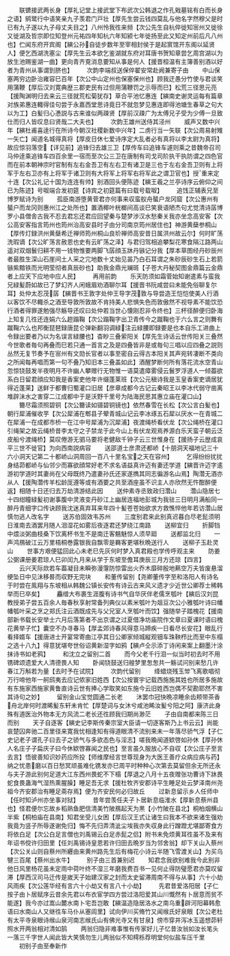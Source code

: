 <!-- { "loadSidebar": true } -->
　　联镳接武两长身【厚礼记堂上接武堂下布武次公韩退之作孔戣墓铭有白而长身之语】鹓鹭行中语笑亲九子羡君门戸壮【厚先生尝云钱四莫乱与他名字然穆父是时已有九子遂以九子母丈夫目之】八州怜我徃来频【次公先生自杭倅徙知宻州又徙徐又徙湖及哲宗即位知登州元祐四年知杭六年知颍七年徙扬至此又知定州前后凡八州也】伫闻东府开宾阁【縯公孙自徒步数年至宰相封侯于是起賔馆开东阁以延贤人】便乞西湖洗塞尘【厚先生云本欲乞鉴湖就东府对耳唐书贺知章尝乞周宫湖以为放生池赐鉴湖一曲】更向青齐覔消息要知从事是何人【援晋桓温有主簿善别酒以好者为青州从事谓到脐也】
　　次韵李端叔送保倅翟安常赴阙兼寄子由
　　中山保塞两穷边卧治雍容巳百年【次公中山定州也保塞保州也】顾我迂愚分竹使与君谈笑用蒲鞭【厚后汉刘寛典歴三郡吏民有过但用蒲鞭罚之示辱而巳】松荒三径思元亮【援陶渊明归去来云三径就荒松菊犹存】草合平池忆惠连【縯南史谢灵运每有篇章对族弟惠连輙得佳句尝于永嘉西堂思诗竟日不就忽梦见惠连即得池塘生春草之句大以为工】白髪归心慿説与古来谁似两疎贤【厚前汉疎广为太傅兄子受为少傅一旦致仕而归人皆叹息曰贤哉二大夫也】
　　次韵王雄州送侍其泾州
　　威声又数中兴年【縯杜甫喜逹行在所诗今朝汉社稷新数中兴年】二虏行当一矢联【次公周易射雉一矢亡】闻道名城得真将【厚皮日休七爱诗序定大乱者必有真将以李太尉为真将】故应惊羽落空【详见前】追锋归去雄三卫【厚传车曰追锋车遽则乘之昔魏帝召司马仲逹乘追锋车四百余里一宿而至次公三卫在唐制有司戈司阶执干执防谓之四色官而在前本朝神宗时官制有左右金吾卫有左右卫有诸卫是三也于左右金吾卫则有上将军于左右卫亦有上将军于诸卫则有大将军上将军右将军此之谓卫官也】授重来定十连【次公礼记十国为连连有帅】别酒回头便陈迹【縯王羲之兰亭诗序云俯仰之间已为陈迹】号呶端合发初筵【诗宾之初筵篇有曰载号载呶】
　　追饯正辅表兄至博罗赋诗为别
　　孤臣南游堕黄菅君亦何事来収蛮舣舟蜑户龙冈窟【次公惠州有蜑户而龙冈则惠州江之处所也】置酒椰叶桄榔间高谈巳笑衰语陋杰句尤觉清诗孱博罗小县僧舎古我不忍去君忘还君应回望秦与楚梦渉汉水愁秦关我亦坐念高安客【次公高安客指言筠州也筠州治高安县时子由分司南京筠州居住也】神游黄蘖参桐山【厚传灯録洪州黄蘖希迁禅师筠州桐山良玠禅师高安昔日属洪州故云尔】何时旷荡洗瑕谪【次公旷荡言赦恩也史有云旷荡之泽】与君归驾相追攀梨花寒食隔江路两山遥对双烟鬟归耕不用一钱物惟要两脚飞孱顔玉牀丹镞记分我【厚本草图经丹砂辰州者最胜生深山石崖间土人采之宂地数十丈始见苖乃白石耳谓之朱砂辰砂生石上若箭镞紫黯铁而光明莹彻者真辰砂也】助我金鼎光斓斑【子苍大丹秘契图金鼎篇云金鼎者上应天下应地中应人民】
　　再用前韵
　　乐天防须如霜菅始知谢遣素与蛮我兄緑髪蔚如故已了梦幻齐人闲蛾眉劝酒聊尔耳【援晋书阮咸尝曰未能免俗聊复尔耳】处仲太忍茂孱【縯晋书王敦字处仲王导字茂敦与导尝造王恺恺使美人行酒以客饮不尽輙杀之酒至导敦所敦故不肯持美人悲惧失色而敦傲然不视导素不能饮恐行酒者得罪遂勉强尽觞导还叹曰处仲若当世心懐刚忍非令终也】三杯径醉便归卧海上知复几徃还连娟六么趂蹋鞠【次公蹋鞠字出卫青传今之蹴鞠也于六么言之则舞有蹴鞠六么也邦衡琵琶録唐昆仑弹新翻羽调緑注云緑腰即録要是也本自乐工进曲上令録出要者乃以为名误言緑腰也】杳眇三叠萦阳关【厚先生诗话云世传阳关三叠然今世歌者毎句再叠而巳若只通一首言之及是四叠皆非是或毎句三唱以应四叠之説则丛然无复节奏予在宻州有文勋长官者以事至密自云得古本阳关其声宛转凄断不类向之所闻每再唱而第一句不叠乃知旧本三叠盖如此】酒醒梦断何所有落花流水空青山忽惊铙鼓发半夜明月不许幽人攀赠行无物惟一语莫遣瘴雾侵云鬟罗浮道人一倾葢欲系白日留君顔应知我是香案吏他年许缀蓬莱班【次公元稹诗我是玉皇香案吏谪居犹得近蓬莱】送鲜于都曹归蜀灌口旧居【彦章成都今古记云秦昭王以李冰代弱守凿离堆辟沬水之害穿二江成都中于是沃野千里号为陆海民思其惠立庙在灌口山】
　　籋尽霜须照碧铜【次公籋读如镊碧铜镜也】依然春雪在长松【次公言白髪也】朝行犀浦催收芋【次公犀浦在郫县子翚青城山记云李冰琢五石犀以厌水一在青城二在犀浦一在成都市桥一在江中号犀浦为沉犀浦】夜渡绳桥看伏龙【次公绳桥在灌口引绳架之故云绳桥昔李太守之子禁龙于此今山上有伏龙观焉养源白乐天蛮子朝云泛皮船兮渡绳桥】莫叹倦游无驷马要将老健敌千钟子云三世惟身在【援扬子云歴成哀平三世不徙官】为向西南説病容
　　送邵道士彦肃还都峤【十朋洞天福地记三十六小洞天记第二十都峤山洞周回一百八十里名宝之天在容州】
　　乞得纷纷扰扰身结茆都峤与仙邻少而寡欲顔常好老不求名语益真许迈有妻还学道【縯晋许迈字逺游初学道时其妻尚在父母既终乃遣妻孙氏还家遂擕其同志徧游名山焉】陶濳无酒亦从人【援陶濳传羊松龄厐遵等或有酒要之共至酒座虽不识主人亦欣然无忤酣醉便返】相随十日还归去万劫清游结此因
　　送仲素寺丞致政归濳山
　　濳山隐居七十四绀瞳緑髪初谢事腹中灵液变丹砂江上幽居连福地彭城为我驻三日明月满船同一醉丹青细字口传诀顾我沈迷真弃耳来年四十髪苍苍始欲求方救憔悴他年若访濳山居慎勿逃人改名字
　　送苏伯固效韦苏州
　　三度别君来此别真迟暮白尽老髭须明日淮南去酒罢月随人泪湿花如雾后夜逐君还梦绕江南路
　　送柳宜归
　　折脚铛中煨淡粥曲枝桑下饮离杯书生不是南迁客魑魅惊人须早廻
　　送都监北归
　　一声鸿鴈破江云万里梧桐巻露银我自飘零是羇客更堪秋晩送行人
　　送柳子玉赴灵山
　　世事方艰便猛回此心未老巳先灰何时梦入真君殿也学传呼观主来
　　防姜公弼课册姜君琼人巳卯闰九月来从学于东坡至儋耳庚辰三月方还琼【四言】
　　云兴天际欻若车葢凝目未瞬弥漫霮防惊雷出火乔木靡碎殷地爇空万夫皆废悬溜绠坠日中见沬移晷而収野无完块
　　和董传留别【尧卿董传字至和洛阳人有诗名于时尝在鳯翔与东坡相从韩魏公镇长安传有诗云古来风义遗才少近世公卿荐士稀韩举而巳卒矣】
　　麤缯大布裹生涯腹有诗书气自华厌伴老儒烹瓠叶【縯后汉刘昆教授弟子尝五百余人毎春秋享射常备列典仪以素米瓠叶为爼豆次公小雅瓠叶诗曰幡幡瓠叶采之烹之郑氏注云酒既成先与父兄室人烹瓠叶而饮】强随举子踏槐花【援南部新书载长安举士六月后落第者不出京谓之过夏借净坊庙院作文章曰夏课时语曰槐花黄举子忙】囊空不办寻春马【厚孟郊诗春风得意马蹄疾一日看尽长安花】眼乱行看择婿车【援唐进士开宴常寄曲江亭其日公卿家倾城縦观钿车珠鞅栉比而至中东榻之选十八九】得意犹堪夸世俗诏黄新湿字如鸦【縯卢仝示添丁诗闲来案上翻墨汁涂抹诗书如老鸦】
　　和沈立之留别二首
　　而今父老千行泪一似当时初去时不用镌碑颂遗爱大人清德畏人知
　　卧闻铙鼓送归艎梦里怱怱共一觞试问别来愁几许春江万斛若为量【去时予在试院】
　　次韵代留别
　　绛蜡烧残玉斚飞离歌唱彻万行啼他年一舸鸱夷去应记侬家旧姓西【次公按寰宇记载西施施其姓也所居多施故有东施家西施家黄鲁直诗云世有捧心学取笑如东施今云旧姓西岂偶不契勘耶然不害其诗句之妙】
　　留别金山宝觉圆通二长老
　　沐罢巾冠快晩凉睡余齿颊带茶香舟北岸何时渡晞髪东轩未肯忙【厚楚词与女沐兮咸池睎汝髪兮阳之阿】康济此身殊有道医治外物本无方风流二老长还徃顾我归期尚渺茫
　　子由自南都来陈三日而别
　　天子自逐客【縯史记李斯传秦宗室大臣请一切逐客斯乃上书云云】尚能哀楚囚奔驰二百里径来寛我忧相逢知有得道眼清不流别来未一年落尽骄气浮【子仁史记老子谓孔子曰去子之骄气与多欲态色与淫志】嗟我晩闻道欵啓如孙休【厚孙休人名庄子子扁庆子曰今休欵啓寡闻之民也】至言虽久服放心不自収【次公庄子至言去言】悟彼善知识妙药应所投【师维摩经言世尊现身为大医王善疗众病应病与药】纳之忧患磨以百日愁冥顽虽难化镌发亦巳周平时种种心次第去莫留但余无所还永与夫子游此别何足道大江东西州畏蛇不下榻【厚退之八月十五夜赠张功曹诗下牀畏蛇食畏蛊海气湿热熏腥臊】睡足吾无求【援杜牧齐安郡诗平生睡足处云梦泽南州尧祖今齐安郡治有睡足斋存焉】便为齐安民何必归故丘
　　过新息留示乡人任师中【任时知泸州亦坐事对狱】
　　昔年尝羡任夫子卜居新息临淮水【厚新息蔡州县也】怪君便尔忘故乡稻熟鱼肥信清美竹陂鴈起天为黒【小竹陂在县北】桐柏烟横山半紫【桐柏庙在县南】知君坐受儿女困【厚后汉王式让诸生曰我本不欲来诸生强劝我竟为竖子所辱遂谢免归】悔不先归弄清泚尘埃我亦失収身此行蹭蹬尤堪鄙寄食方将依白足【次公白足言僧也刘禹锡云白足赤髭之侣】附书未免烦黄耳徃虽不及来有年诏书傥许归田里【任刘禹锡诗皇恩若许归田去晩岁当为邻舍翁】却下关山入蔡州【次公关山则自蔡州所纒由来黄州路先生后有梅花小诗云半随飞雪渡关山】为买乌犍三百尾【蔡州出水牛】
　　别子由三首兼别迟
　　知君念我欲别难我今此别非他日风里杨花虽未定雨中荷叶终不湿三年磨我费百书一见何止得防璧愿君亦莫叹留滞【厚西汉司马迁传是嵗天子始建汉家之封而太史留滞周南不得与从事】六十小劫风雨疾【次公莲华经有言六十小劫又有言八十小劫】
　　先君昔爱洛阳居【子仁按子由卜居赋序云昔余先君以布衣宦学四方尝过洛阳爱其山川慨然有卜居意而贫不能遂】我今亦过嵩山麓水南卜宅吾岂敢【縯温造隐居洛水之南乌重辟河阳幕韩愈语曰水南山人又继徃车马仆从塞闾里】试向伊川买脩竹又闻缑氏好泉眼【次公老杜有太平寺泉眼诗缑山泉河南志缑氏山有佛光寺又有甘泉】傍市穿井泻冰玉遥想茆轩照水开两翁相对清如鹄
　　两翁归隐非难事惟有传家好儿子忆昔汝翁如汝长笔头一落三千字世人闻此皆大笑慎勿生儿两翁似不知樗栎荐明堂何似盐车压千里
　　初别子由至奉新作
